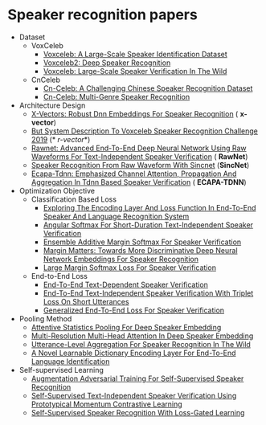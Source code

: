 # Speaker recognition papers

- Dataset
    - VoxCeleb
        - [Voxceleb: A Large-Scale Speaker Identification Dataset](https://www.robots.ox.ac.uk/~vgg/publications/2017/Nagrani17/nagrani17.pdf)
        - [Voxceleb2: Deep Speaker Recognition](https://www.robots.ox.ac.uk/~vgg/publications/2018/Chung18a/chung18a.pdf)
        - [Voxceleb: Large-Scale Speaker Verification In The Wild](https://www.robots.ox.ac.uk/~vgg/publications/2019/Nagrani19/nagrani19.pdf)
    - CnCeleb
        - [Cn-Celeb: A Challenging Chinese Speaker Recognition Dataset](https://arxiv.org/pdf/1911.01799.pdf)
        - [Cn-Celeb: Multi-Genre Speaker Recognition](https://arxiv.org/pdf/2012.12468.pdf)
- Architecture Design
    - [X-Vectors: Robust Dnn Embeddings For Speaker Recognition](https://www.danielpovey.com/files/2018_icassp_xvectors.pdf) (
      **x-vector**)
    - [But System Description To Voxceleb Speaker Recognition Challenge 2019](https://arxiv.org/pdf/1910.12592.pdf) (*
      *r-vector**)
    - [Rawnet: Advanced End-To-End Deep Neural Network Using Raw Waveforms For Text-Independent Speaker Verification](https://arxiv.org/pdf/1904.08104.pdf) (
      **RawNet**)
    - [Speaker Recognition From Raw Waveform With Sincnet](https://arxiv.org/pdf/1808.00158.pdf) (**SincNet**)
    - [Ecapa-Tdnn: Emphasized Channel Attention, Propagation And Aggregation In Tdnn Based Speaker Verification](https://arxiv.org/pdf/2005.07143.pdf) (
      **ECAPA-TDNN**)
- Optimization Objective
    - Classification Based Loss
        - [Exploring The Encoding Layer And Loss Function In End-To-End Speaker And Language Recognition System](https://arxiv.org/pdf/1804.05160.pdf)
        - [Angular Softmax For Short-Duration Text-Independent Speaker Verification](https://www.researchgate.net/publication/327389164)
        - [Ensemble Additive Margin Softmax For Speaker Verification](https://cs.nju.edu.cn/lwj/paper/ICASSP19_EAMS.pdf)
        - [Margin Matters: Towards More Discriminative Deep Neural Network Embeddings For Speaker Recognition](https://arxiv.org/pdf/1906.07317.pdf)
        - [Large Margin Softmax Loss For Speaker Verification](https://arxiv.org/abs/1904.03479)
    - End-to-End Loss
        - [End-To-End Text-Dependent Speaker Verification](https://arxiv.org/pdf/1509.08062.pdf)
        - [End-To-End Text-Independent Speaker Verification With Triplet Loss On Short Utterances](https://www.researchgate.net/publication/317416159)
        - [Generalized End-To-End Loss For Speaker Verification](https://arxiv.org/pdf/1710.10467.pdf)
- Pooling Method
    - [Attentive Statistics Pooling For Deep Speaker Embedding](https://arxiv.org/pdf/1803.10963.pdf)
    - [Multi-Resolution Multi-Head Attention In Deep Speaker Embedding](https://ieeexplore.ieee.org/abstract/document/9053217)
    - [Utterance-Level Aggregation For Speaker Recognition In The Wild](https://ieeexplore.ieee.org/abstract/document/8683120)
    - [A Novel Learnable Dictionary Encoding Layer For End-To-End Language Identification](https://arxiv.org/abs/1804.00385)
- Self-supervised Learning
    - [Augmentation Adversarial Training For Self-Supervised Speaker Recognition](https://arxiv.org/pdf/2007.12085.pdf)
    - [Self-Supervised Text-Independent Speaker Verification Using Prototypical Momentum Contrastive Learning](https://arxiv.org/pdf/2012.07178.pdf)
    - [Self-Supervised Speaker Recognition With Loss-Gated Learning](https://arxiv.org/pdf/2110.03869.pdf)
